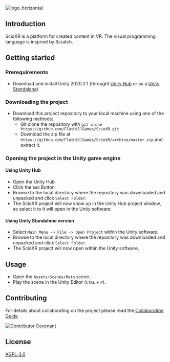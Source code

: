 ![logo_horizontal](https://user-images.githubusercontent.com/75275242/100930530-821e9a00-34e9-11eb-8de7-7739bf4397cf.png)

## Introduction

ScioXR is a platform for created content in VR. The visual programming language is inspired by Scratch.

## Getting started

### Prerequirements

* Download and install Unity 2020.2.1 (throught [Unity Hub](https://public-cdn.cloud.unity3d.com/hub/prod/UnityHubSetup.exe) or as a [Unity Standalone](https://download.unity3d.com/download_unity/270dd8c3da1c/Windows64EditorInstaller/UnitySetup64-2020.2.1f1.exe))

### Downloading the project

* Download this project repository to your local machine using *one* of the following methods:
  * Git clone the repository with `git clone https://github.com/FlatHillGames/ScioXR.git`
  * Download the zip file at `https://github.com/FlatHillGames/ScioXR/archive/master.zip` and extract it.
  
### Opening the project in the Unity game engine

#### Using Unity Hub

* Open the Unity Hub
* Click the `Add` Button
* Browse to the local directory where the repository was downloaded and unpacked and click `Select Folder`:
* The ScioXR project will now show up in the Unity Hub project window, so select it to it will open in the Unity software:

#### Using Unity Standalone version

* Select `Main Menu -> File -> Open Project` within the Unity software.
* Browse to the local directory where the repository was downloaded and unpacked and click `Select Folder`.
* The ScioXR project will now open within the Unity software.

## Usage

* Open the `Assets/Scenes/Main` scene.
* Play the scene in the Unity Editor (`CTRL` + `P`).

## Contributing

For details about collaborating on the project please read the [Collaboration Guide](CONTRIBUTING.md)

[![Contributor Covenant](https://img.shields.io/badge/Contributor%20Covenant-v2.0%20adopted-ff69b4.svg)](CODE_OF_CONDUCT.md)

## License
[AGPL-3.0](LICENSE.md)

